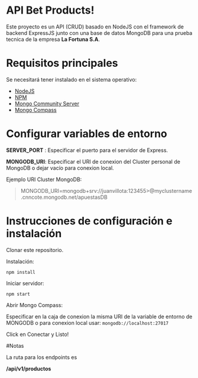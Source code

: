 # API Bet Products!

Este proyecto es un API (CRUD) basado en NodeJS con el framework de backend ExpressJS junto con una base de datos MongoDB para una prueba tecnica de la empresa **La Fortuna S.A**.

# Requisitos principales
Se necesitará tener instalado en el sistema operativo:
 - [NodeJS](https://nodejs.org/en/download)
 - [NPM](https://docs.npmjs.com/downloading-and-installing-node-js-and-npm#using-a-node-installer-to-install-nodejs-and-npm)
 - [Mongo Community Server](https://www.mongodb.com/try/download/community)
 - [Mongo Compass](https://www.mongodb.com/products/tools/compass)
 
# Configurar variables de entorno
**SERVER_PORT** : Especificar el puerto para el servidor de Express.

**MONGODB_URI**: Especificar el URI de conexion del Cluster personal de MongoDB o dejar vacío para conexion local.

Ejemplo URI Cluster MongoDB:
> MONGODB_URI=mongodb+srv://juanvillota:123455>@myclustername.cnncote.mongodb.net/apuestasDB


# Instrucciones de configuración e instalación
Clonar este repositorio. 

Instalación:

`npm install`

Iniciar servidor:

`npm start`

Abrir Mongo Compass:

Especificar en la caja de conexion la misma URI de la variable de entorno de MONGODB o para conexion local usar: 
`mongodb://localhost:27017`

Click en Conectar y Listo!


#Notas

La ruta para los endpoints es

**/api/v1/productos**
